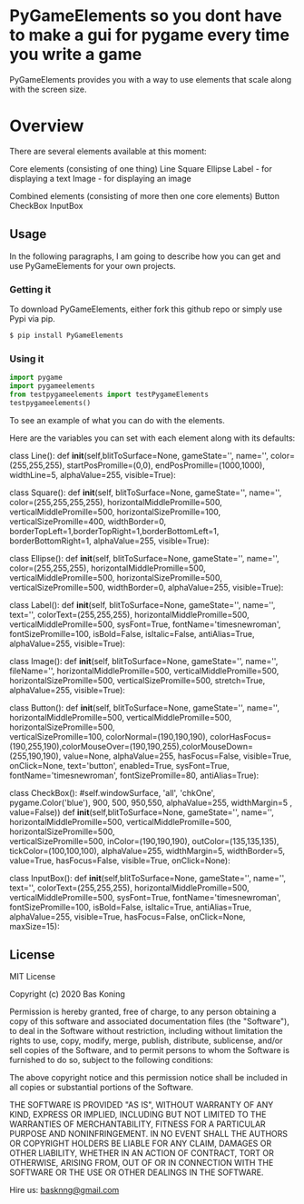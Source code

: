 # PyGameElements so you dont have to make a gui for pygame every time you write a game

PyGameElements provides you with a way to use elements that scale along with the screen size. 

# Overview
There are several elements available at this moment:

Core elements (consisting of one thing)
Line
Square 
Ellipse
Label - for displaying a text
Image - for displaying an image

Combined elements (consisting of more then one core elements)
Button
CheckBox
InputBox

## Usage

In the following paragraphs, I am going to describe how you can get and use PyGameElements for your own projects.

###  Getting it

To download PyGameElements, either fork this github repo or simply use Pypi via pip.
```sh
$ pip install PyGameElements
```

### Using it

```Python
import pygame
import pygameelements
from testpygameelements import testPygameElements
testpygameelements()
```

To see an example of what you can do with the elements.

Here are the variables you can set with each element along with its defaults:

class Line():
    def __init__(self,blitToSurface=None, gameState='', name='', color=(255,255,255), 
startPosPromille=(0,0), endPosPromille=(1000,1000), widthLine=5, alphaValue=255, visible=True):

class Square():
    def __init__(self, blitToSurface=None, gameState='', name='', color=(255,255,255,255), 
horizontalMiddlePromille=500, verticalMiddlePromille=500, horizontalSizePromille=100,  verticalSizePromille=400, 
widthBorder=0, borderTopLeft=1,borderTopRight=1,borderBottomLeft=1, borderBottomRight=1, 
alphaValue=255, visible=True):

class Ellipse():
    def __init__(self, blitToSurface=None, gameState='', name='', color=(255,255,255), 
horizontalMiddlePromille=500, verticalMiddlePromille=500, horizontalSizePromille=500,  verticalSizePromille=500, 
widthBorder=0, alphaValue=255, visible=True):

class Label():
    def __init__(self, blitToSurface=None, gameState='', name='', text='', colorText=(255,255,255),
horizontalMiddlePromille=500, verticalMiddlePromille=500, sysFont=True, fontName='timesnewroman',
fontSizePromille=100, isBold=False, isItalic=False, antiAlias=True, alphaValue=255, visible=True):

class Image():
    def __init__(self, blitToSurface=None, gameState='', name='', fileName='', 
horizontalMiddlePromille=500, verticalMiddlePromille=500, horizontalSizePromille=500,  verticalSizePromille=500, 
stretch=True, alphaValue=255, visible=True):

class Button():
    def __init__(self, blitToSurface=None, gameState='', name='', horizontalMiddlePromille=500, verticalMiddlePromille=500, horizontalSizePromille=500,  
verticalSizePromille=100, colorNormal=(190,190,190), colorHasFocus=(190,255,190),colorMouseOver=(190,190,255),colorMouseDown=(255,190,190), value=None, 
alphaValue=255, hasFocus=False, visible=True, onClick=None, text='button', enabled=True, sysFont=True, fontName='timesnewroman', fontSizePromille=80, antiAlias=True):

class CheckBox():
    #self.windowSurface, 'all', 'chkOne', pygame.Color('blue'), 900, 500, 950,550, alphaValue=255, widthMargin=5 , value=False))
    def __init__(self,blitToSurface=None, gameState='', name='', horizontalMiddlePromille=500, verticalMiddlePromille=500, horizontalSizePromille=500,  
verticalSizePromille=500, inColor=(190,190,190), outColor=(135,135,135), tickColor=(100,100,100),
alphaValue=255, widthMargin=5, widthBorder=5, value=True, hasFocus=False, visible=True, onClick=None):

class InputBox():
    def __init__(self,blitToSurface=None, gameState='', name='', text='', colorText=(255,255,255),
horizontalMiddlePromille=500, verticalMiddlePromille=500, sysFont=True, fontName='timesnewroman', 
fontSizePromille=100, isBold=False, isItalic=True, antiAlias=True, alphaValue=255, visible=True, 
hasFocus=False, onClick=None, maxSize=15):


License
----

MIT License

Copyright (c) 2020 Bas Koning

Permission is hereby granted, free of charge, to any person obtaining a copy
of this software and associated documentation files (the "Software"), to deal
in the Software without restriction, including without limitation the rights
to use, copy, modify, merge, publish, distribute, sublicense, and/or sell
copies of the Software, and to permit persons to whom the Software is
furnished to do so, subject to the following conditions:

The above copyright notice and this permission notice shall be included in all
copies or substantial portions of the Software.

THE SOFTWARE IS PROVIDED "AS IS", WITHOUT WARRANTY OF ANY KIND, EXPRESS OR
IMPLIED, INCLUDING BUT NOT LIMITED TO THE WARRANTIES OF MERCHANTABILITY,
FITNESS FOR A PARTICULAR PURPOSE AND NONINFRINGEMENT. IN NO EVENT SHALL THE
AUTHORS OR COPYRIGHT HOLDERS BE LIABLE FOR ANY CLAIM, DAMAGES OR OTHER
LIABILITY, WHETHER IN AN ACTION OF CONTRACT, TORT OR OTHERWISE, ARISING FROM,
OUT OF OR IN CONNECTION WITH THE SOFTWARE OR THE USE OR OTHER DEALINGS IN THE
SOFTWARE.


Hire us: basknng@gmail.com

